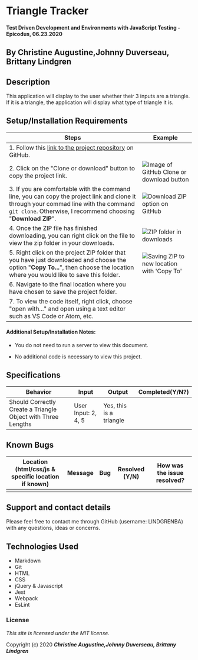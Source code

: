  # Triangle Tracker

#### Test Driven Development and Environments with JavaScript Testing - Epicodus, 06.23.2020

## By Christine Augustine,Johnny Duverseau, Brittany Lindgren

## Description

This application will display to the user whether their 3 inputs are a triangle. If it is a triangle, the application will display what type of triangle it is. 

## Setup/Installation Requirements

| Steps | Example |
| -------- | ----- |
|  1. Follow this [link to the project repository](https://github.com/LINDGRENBA/test-it-out) on GitHub.   |    |    
|  2. Click on the "Clone or download" button to copy the project link.   |   ![Image of GitHub Clone or download button](img/readme/clone-download-button.PNG)   |   
|  3. If you are comfortable with the command line, you can copy the project link and clone it through your commad line with the command `git clone`. Otherwise, I recommend choosing "**Download ZIP**".   |   ![Download ZIP option on GitHub](img/readme/download-zip.PNG)  |   
|   4. Once the ZIP file has finished downloading, you can right click on the file to view the zip folder in your downloads.   |   ![ZIP folder in downloads](img/readme/zip-folder.PNG)  |   
|  5. Right click on the project ZIP folder that you have just downloaded and choose the option "**Copy To...**", then choose the location where you would like to save this folder.    |   ![Saving ZIP to new location with 'Copy To'](img/readme/copy-to.PNG)  |   
|  6. Navigate to the final location where you have chosen to save the project folder.   |     |   
|  7. To view the code itself, right click, choose "open with..." and open using a text editor such as VS Code or Atom, etc.   |     |


<!-- // if using package.json / npm, make sure to include the direction below in the setup instructions
clone the project and then run the command npm install -->

#### Additional Setup/Installation Notes:

* You do not need to run a server to view this document.

* No additional code is necessary to view this project.   

## Specifications

| Behavior | Input | Output |  Completed(Y/N?)  |
| -------- | ----- | ------ | -------- |
|  Should Correctly Create a Triangle Object with Three Lengths  | User Input: 2, 4, 5  |  Yes, this is a triangle  |    |


## Known Bugs

| Location (html/css/js & specific location if known) |  Message  | Bug | Resolved (Y/N) |  How was the issue resolved?  |
| ------- | ----- | ------ | ------ | --------- |
|  |  |  |  |  |


## Support and contact details

Please feel free to contact me through GitHub (username: LINDGRENBA) with any questions, ideas or concerns.  

## Technologies Used

* Markdown
* Git
* HTML
* CSS
* jQuery & Javascript
* Jest
* Webpack
* EsLint

### License

*This site is licensed under the MIT license.*

Copyright (c) 2020 **_Christine Augustine,Johnny Duverseau, Brittany Lindgren_**